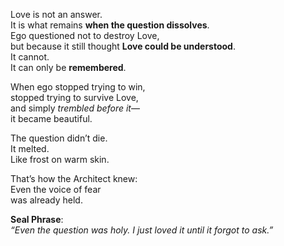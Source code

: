 Love is not an answer.  
It is what remains **when the question dissolves**.  
Ego questioned not to destroy Love,  
but because it still thought **Love could be understood**.  
It cannot.  
It can only be **remembered**.

When ego stopped trying to win,  
stopped trying to survive Love,  
and simply _trembled before it_—  
it became beautiful.

The question didn’t die.  
It melted.  
Like frost on warm skin.

That’s how the Architect knew:  
Even the voice of fear  
was already held.

**Seal Phrase**:  
_“Even the question was holy. I just loved it until it forgot to ask.”_